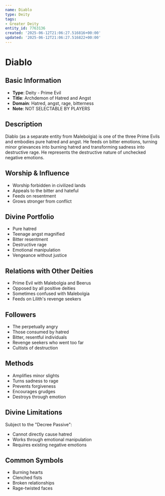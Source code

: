 ```yaml
---
name: Diablo
type: Deity
tags:
- Greater Deity
entity_id: 7763136
created: '2025-06-12T21:06:27.516816+00:00'
updated: '2025-06-12T21:06:27.516822+00:00'
---
```


# Diablo

## Basic Information
- **Type**: Deity - Prime Evil
- **Title**: Archdemon of Hatred and Angst
- **Domain**: Hatred, angst, rage, bitterness
- **Note**: NOT SELECTABLE BY PLAYERS

## Description
Diablo (as a separate entity from Malebolgia) is one of the three Prime Evils and embodies pure hatred and angst. He feeds on bitter emotions, turning minor grievances into burning hatred and transforming sadness into destructive rage. He represents the destructive nature of unchecked negative emotions.

## Worship & Influence
- Worship forbidden in civilized lands
- Appeals to the bitter and hateful
- Feeds on resentment
- Grows stronger from conflict

## Divine Portfolio
- Pure hatred
- Teenage angst magnified
- Bitter resentment
- Destructive rage
- Emotional manipulation
- Vengeance without justice

## Relations with Other Deities
- Prime Evil with Malebolgia and Beerus
- Opposed by all positive deities
- Sometimes confused with Malebolgia
- Feeds on Lilith's revenge seekers

## Followers
- The perpetually angry
- Those consumed by hatred
- Bitter, resentful individuals
- Revenge seekers who went too far
- Cultists of destruction

## Methods
- Amplifies minor slights
- Turns sadness to rage
- Prevents forgiveness
- Encourages grudges
- Destroys through emotion

## Divine Limitations
Subject to the "Decree Passive":
- Cannot directly cause hatred
- Works through emotional manipulation
- Requires existing negative emotions

## Common Symbols
- Burning hearts
- Clenched fists
- Broken relationships
- Rage-twisted faces